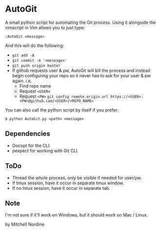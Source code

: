 AutoGit
=======

A small python script for automating the Git process. Using it
alongside the vimscript in Vim allows you to just type:

    :AutoGit <message>

And this will do the following:
- `git add -A`
- `git commit -m '<message>'`
- `git push origin master`
- If github requests user & pw, AutoGit will kill the process
and instead begin configuring your repo so it never has to
ask for your user & pw again. i.e.
    - Find repo name
    - Request `<USER>`
    - Request `<PW>`
    `git config remote.origin.url https://<USER>:<PW>@github.com/<USER>/<REPO_NAME>`

You can also call the python script by itself if you prefer:

    $ python AutoGit.py <path> <message>

Dependencies
------------

- Docopt for the CLI.
- pexpect for working with Git CLI.

ToDo
----

- Thread the whole process, only be visible if needed for user/pw.
- If tmux session, have it occur in separate tmux window.
- If no tmux session, have it occur in separate tab.

Note
----

I'm not sure if it'll work on Windows, but it should work
on Mac / Linux.


by Mitchell Nordine
